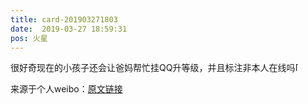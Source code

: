 ```yaml
---
title: card-201903271803
date:  2019-03-27 18:59:31
pos: 火星
---
```

很好奇现在的小孩子还会让爸妈帮忙挂QQ升等级，并且标注非本人在线吗<span class="url-icon"><img alt=[吃瓜] src="https://h5.sinaimg.cn/m/emoticon/icon/default/d_chigua-7a95e6efc4.png" style="width:1em; height:1em;" /></span> 

来源于个人weibo：[原文链接](https://m.weibo.cn/status/HmSzYeKnu?mblogid=HmSzYeKnu)